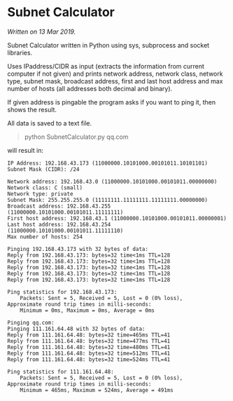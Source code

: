 # Subnet Calculator
*Written on 13 Mar 2019.*

Subnet Calculator written in Python using sys, subprocess and socket libraries.

Uses IPaddress/CIDR as input (extracts the information from current computer if not given) and prints network address, network class, network type, subnet mask, 
broadcast address, first and last host address and max number of hosts (all addresses both decimal and binary).

If given address is pingable the program asks if you want to ping it, then shows the result.

All data is saved to a text file.

> python SubnetCalculator.py qq.com

will result in:

```
IP Address: 192.168.43.173 (11000000.10101000.00101011.10101101)
Subnet Mask (CIDR): /24

Network address: 192.168.43.0 (11000000.10101000.00101011.00000000)
Network class: C (small)
Network type: private
Subnet Mask: 255.255.255.0 (11111111.11111111.11111111.00000000)
Broadcast address: 192.168.43.255 (11000000.10101000.00101011.11111111)
First host address: 192.168.43.1 (11000000.10101000.00101011.00000001)
Last host address: 192.168.43.254 (11000000.10101000.00101011.11111110)
Max number of hosts: 254

Pinging 192.168.43.173 with 32 bytes of data:
Reply from 192.168.43.173: bytes=32 time<1ms TTL=128
Reply from 192.168.43.173: bytes=32 time<1ms TTL=128
Reply from 192.168.43.173: bytes=32 time<1ms TTL=128
Reply from 192.168.43.173: bytes=32 time<1ms TTL=128
Reply from 192.168.43.173: bytes=32 time<1ms TTL=128

Ping statistics for 192.168.43.173:
    Packets: Sent = 5, Received = 5, Lost = 0 (0% loss),
Approximate round trip times in milli-seconds:
    Minimum = 0ms, Maximum = 0ms, Average = 0ms

Pinging qq.com:
Pinging 111.161.64.48 with 32 bytes of data:
Reply from 111.161.64.48: bytes=32 time=465ms TTL=41
Reply from 111.161.64.48: bytes=32 time=477ms TTL=41
Reply from 111.161.64.48: bytes=32 time=480ms TTL=41
Reply from 111.161.64.48: bytes=32 time=512ms TTL=41
Reply from 111.161.64.48: bytes=32 time=524ms TTL=41

Ping statistics for 111.161.64.48:
    Packets: Sent = 5, Received = 5, Lost = 0 (0% loss),
Approximate round trip times in milli-seconds:
    Minimum = 465ms, Maximum = 524ms, Average = 491ms
```
